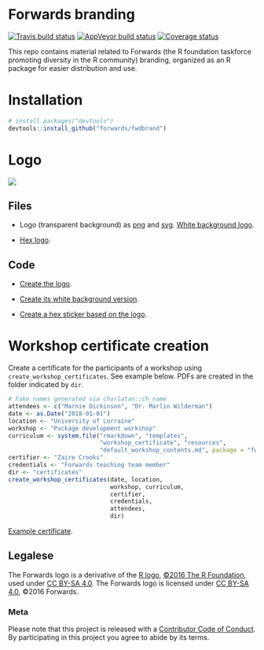 Forwards branding
=================

[![Travis build status](https://travis-ci.org/forwards/fwdbrand.svg?branch=master)](https://travis-ci.org/forwards/fwdbrand) [![AppVeyor build status](https://ci.appveyor.com/api/projects/status/github/forwards/fwdbrand?branch=master&svg=true)](https://ci.appveyor.com/project/maelle/fwdbrand) [![Coverage status](https://codecov.io/gh/forwards/fwdbrand/branch/master/graph/badge.svg)](https://codecov.io/github/forwards/fwdbrand?branch=master)


This repo contains material related to Forwards (the R foundation taskforce promoting diversity in the R community) branding, organized as an R package for easier distribution and use.

# Installation

```r
# install.packages("devtools")
devtools::install_github("forwards/fwdbrand")
```

# Logo

![](inst/extdata/assets/logo.png)

## Files 

* Logo (transparent background) as [png](inst/extdata/assets/forwards.png) and [svg](inst/extdata/assets/forwards.svg). [White background logo](inst/extdata/assets/white_bg_forwards.png).

* [Hex logo](inst/extdata/assets/forwards_hex.png).

## Code

* [Create the logo](inst/assets-scripts/create_original_transparent_logo.R).

* [Create its white background version](inst/assets-scripts/create_white_bg_logo.R).

* [Create a hex sticker based on the logo](inst/assets-scripts/create_hex_sticker.R).

# Workshop certificate creation

Create a certificate for the participants of a workshop using `create_workshop_certificates`. See example below. PDFs are created in the folder indicated by `dir`.

```r
# Fake names generated via charlatan::ch_name
attendees <- c("Marnie Dickinson", "Dr. Marlin Wilderman")
date <- as.Date("2018-01-01")
location <- "University of Lorraine"
workshop <- "Package development workshop"
curriculum <- system.file("rmarkdown", "templates",
                          "workshop_certificate", "resources",
                          "default_workshop_contents.md", package = "fwdbrand")
certifier <- "Zaire Crooks"
credentials <- "Forwards teaching team member"
dir <- "certificates"
create_workshop_certificates(date, location,
                             workshop, curriculum,
                             certifier,
                             credentials,
                             attendees,
                             dir)
```

[Example certificate](certificates/package_development_workshop_01.pdf).

## Legalese

The Forwards logo is a derivative of the [R logo](https://www.r-project.org/logo/Rlogo.svg), [©2016 The R Foundation](https://www.r-project.org/logo/), used 
under [CC BY-SA 4.0](https://creativecommons.org/licenses/by-sa/4.0/). The 
Forwards logo is licensed under [CC BY-SA 4.0](https://creativecommons.org/licenses/by-sa/4.0/), ©2016 Forwards.

### Meta

Please note that this project is released with a [Contributor Code of Conduct](CODE_OF_CONDUCT.md).
  By participating in this project you agree to abide by its terms.
